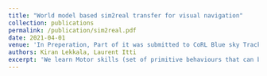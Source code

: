 ```yaml
---
title: "World model based sim2real transfer for visual navigation"
collection: publications
permalink: /publication/sim2real.pdf
date: 2021-04-01
venue: 'In Preperation, Part of it was submitted to CoRL Blue sky Track'
authors: Kiran Lekkala, Laurent Itti
excerpt: 'We learn Motor skills (set of primitive behaviours that can be applied for the downstream low-level navigation) from trajectories in the CARLA simulator and transfer them to real-world low-level navigation. We then use two High-level navigation models FPV (First person view) model, BEV (Birds eye view) model to pick the right primitive, given a real-world observation.'
---
```


